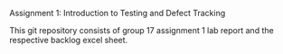 Assignment 1: Introduction to Testing and Defect Tracking

This git repository consists of group 17 assignment 1 lab report and the respective backlog excel sheet.
